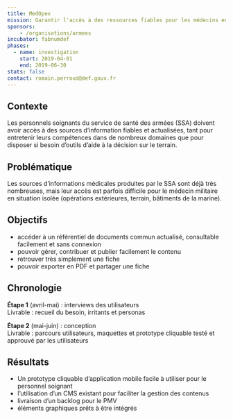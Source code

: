 ```yaml
---
title: MedOpex
mission: Garantir l'accès à des ressources fiables pour les médecins en opération extérieure
sponsors:
    - /organisations/armees
incubator: fabnumdef
phases:
  - name: investigation
    start: 2019-04-01
    end: 2019-06-30
stats: false
contact: romain.perroud@def.gouv.fr
---
```



## Contexte
Les personnels soignants du service de santé des armées (SSA) doivent avoir accès à des sources d’information fiables et actualisées, tant pour entretenir leurs compétences dans de nombreux domaines que pour disposer si besoin d’outils d’aide à la décision sur le terrain.

## Problématique
Les sources d’informations médicales produites par le SSA sont déjà très nombreuses, mais leur accès est parfois difficile pour le médecin militaire en situation isolée (opérations extérieures, terrain, bâtiments de la marine).

## Objectifs
* accéder à un référentiel de documents commun actualisé, consultable facilement et sans connexion
* pouvoir gérer, contribuer et publier facilement le contenu
* retrouver très simplement une fiche
* pouvoir exporter en PDF et partager une fiche


## Chronologie
__Étape 1__ (avril-mai) : interviews des utilisateurs     
Livrable : recueil du besoin, irritants et personas

__Étape 2__ (mai-juin) : conception    
Livrable : parcours utilisateurs, maquettes et prototype cliquable testé et approuvé par les utilisateurs

## Résultats
* Un prototype cliquable d’application mobile facile à utiliser pour le personnel soignant
* l’utilisation d’un CMS existant pour faciliter la gestion des contenus
* livraison d’un backlog pour le PMV
* éléments graphiques prêts à être intégrés
